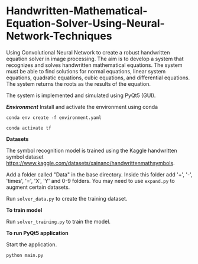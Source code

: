 # Handwritten-Mathematical-Equation-Solver-Using-Neural-Network-Techniques
Using Convolutional Neural Network to create a robust handwritten equation solver in image processing. The aim is to develop a system that recognizes and solves handwritten mathematical equations. The
system must be able to find solutions for normal equations, linear system equations, quadratic equations, cubic equations, and differential equations. The system returns the roots as the results of
 the equation.
 
 The system is implemented and simulated using PyQt5 (GUI).
 
 
 *****Environment*****
Install and activate the environment using conda

`conda env create -f environment.yaml`

`conda activate tf`

******Datasets******

The symbol recognition model is trained using the Kaggle handwritten symbol dataset https://www.kaggle.com/datasets/xainano/handwrittenmathsymbols.

Add a folder called "Data" in the base directory. Inside this folder add '+', '-', 'times', '=', 'X', 'Y' and 0-9 folders. You may need to use `expand.py` to augment certain datasets.

Run `solver_data.py` to create the training dataset.

******To train model******

Run `solver_training.py` to train the model.

******To run PyQt5 application******

Start the application.

 `python main.py`

